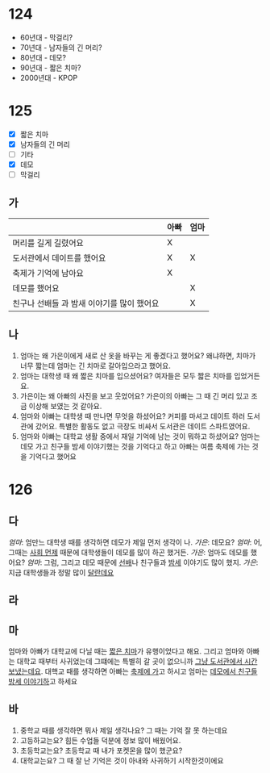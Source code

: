# 124
* 60년대 - 막걸리?
* 70년대 - 남자들의 긴 머리?
* 80년대 - 데모?
* 90년대 - 짧은 치마?
* 2000년대 - KPOP
# 125
- [x] 짧은 치마
- [x] 남자들의 긴 머리
- [ ] 기타
- [x] 데모
- [ ] 막걸리

## 가
|                          | 아빠  | 엄마  |
| ------------------------ | --- | --- |
| 머리를 길게 길렸어요              | X   |     |
| 도서관에서 데이트를 했어요           | X   | X   |
| 축제가 기억에 남아요              | X   |     |
| 데모를 했어요<br>              |     | X   |
| 친구나 선배들 과 밤새 이야기를 많이 했어요 |     | X   |
## 나
1. 엄마는 왜 가은이에게 새로 산 옷을 바꾸는 게 좋겠다고 했어요? 왜냐하면, 치마가 너무 짧는데 엄마는 긴 치마로 갈아입으라고 했어요.
2. 엄마는 대학생 때 왜 짧은 치마를 입으셨어요? 여자들은 모두 짧은 치마를 입었거든요.
3. 가은이는 왜 아빠의 사진을 보고 웃었어요? 가은이의 아빠는 그 때 긴 머리 있고 조금 이상해 보였는 것 같아요.
4. 엄마와 아빠는 대학생 때 만나면 무엇을 하셨어요? 커피를 마셔고 데이트 하러 도서관에 갔어요. 특별한 활동도 없고 극장도 비싸서 도서관은 데이트 스파트였어요.
5. 엄마와 아빠는 대학교 생활 중에서 재일 기억에 남는 것이 뭐하고 하셨어요? 엄마는 데모 가고 친구들 밤세 이야기했는 것을 기억다고 하고 아빠는 여름 축제에 가는 것을 기억다고 했어요
# 126
## 다
*엄마*: 엄만느 대학생 때를 생각하면 데모가 제일 먼저 생각이 나.
*가은*: 데모요?
*엄마*: 어, 그때는 <u>사회 먼제</u> 때문에 대학생들이 데모를 많이 하곤 했거든.
*가은*: 엄마도 데모를 했어요?
*엄마*: 그럼, 그리고 데모 때문에 <u>선배</u>나 친구들과 <u>밤세</u> 이야기도 많이 했지.
*가은*:지금 대학생들과 정말 많이 <u>달란데요</u>
## 라
## 마
엄마와 아빠가 대학교에 다닐 때는 <u>짧은 치마</u>가 유행이었다고 해요. 그리고 엄마와 아빠는 대학교 때부터 사귀었는데 그떄에는 특별히 갈 곳이 없으니까 <u>그냥 도서관에서 시간 보냈는데요</u>. 대핵교 때를 생각하면 아빠는 <u>축제에 가</u>고 하시고 엄마는 <u>데모에서 친구들 밤세 이야기하</u>고 하세요
## 바
1. 중학교 때를 생각하면 뭐사 제일 생각나요? 그 때는 기억 잘 못 하는데요
2. 고등하교는요? 힘든 수업들 덕분에 정보 많이 배웠어요.
3. 초등학교는요? 초등학교 때 내가 포켓몬을 많이 했군요?
4. 대학교는요? 그 때 잘 난 기억은 것이 아내와 사귀하기 시작한것이에요